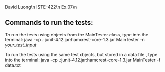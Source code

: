 David Luong\n
ISTE-422\n 
Ex.07\n

## Commands to run the tests:

To run the tests using objects from the MainTester class, type into the terminal:
    java -cp .:junit-4.12.jar:hamcrest-core-1.3.jar MainTester -n *your_test_input*

To run the tests using the same test objects, but stored in a data file , type into the terminal:
    java -cp .:junit-4.12.jar:hamcrest-core-1.3.jar MainTester -f data.txt


